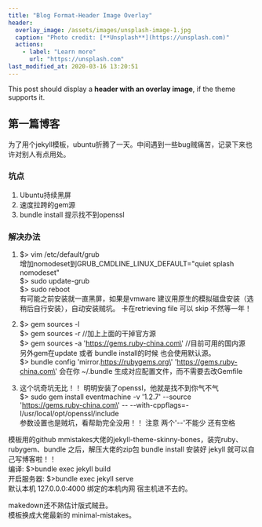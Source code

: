 ```yaml
---
title: "Blog Format-Header Image Overlay"
header:
  overlay_image: /assets/images/unsplash-image-1.jpg
  caption: "Photo credit: [**Unsplash**](https://unsplash.com)"
  actions:
    - label: "Learn more"
      url: "https://unsplash.com"
last_modified_at: 2020-03-16 13:20:51
---
```


This post should display a **header with an overlay image**, if the theme supports it.


## 第一篇博客   
为了用个jekyll模板，ubuntu折腾了一天。中间遇到一些bug贼痛苦，记录下来也许对别人有点用处。
### 坑点
1. Ubuntu持续黑屏
2. 速度拉跨的gem源
3. bundle install 提示找不到openssl

### 解决办法
1. $> vim /etc/default/grub  <br/>
   增加nomodeset到GRUB_CMDLINE_LINUX_DEFAULT=\"quiet splash nomodeset\"  <br/>
   $> sudo update-grub  <br/>
   $> sudo reboot	<br/>
   有可能之前安装就一直黑屏，如果是vmware 建议用原生的模拟磁盘安装（选稍后自行安装），自动安装贼坑。
   卡在retrieving file 可以 skip 不然等一年！

2. $> gem sources -l   <br/>
   $> gem sources -r   //加上上面的干掉官方源   <br/>
   $> gem sources -a \'https://gems.ruby-china.com\'  //目前可用的国内源   <br/>
   另外gem在update 或者 bundle install的时候 也会使用默认源。   <br/>
   $> bundle config \'mirror.https://rubygems.org\' \'https://gems.ruby-china.com\'
   会在你 ~/.bundle 生成对应配置文件，而不需要去改Gemfile  <br/>
3. 这个坑奇坑无比！！  明明安装了openssl，他就是找不到你气不气 <br/>
   $> sudo gem install eventmachine -v \'1.2.7\' \-\-source \'https://gems.ruby-china.com\' \-\- \-\-with-cppflags=-I/usr/local/opt/openssl/include   <br/>
   参数设置也是贼坑，看帮助完全没用！！ 注意 两个\'\-\-\'不能少 还有空格

模板用的github mmistakes大佬的jekyll-theme-skinny-bones，装完ruby、rubygem、bundle 之后，解压大佬的zip包 bundle install 安装好 jekyll 就可以自己写博客啦！！  <br/>
编译: $>bundle exec jekyll build    <br/>
开启服务器: $>bundle exec jekyll serve    <br/>
默认本机 127.0.0.0:4000  绑定的本机内网 宿主机进不去的。

makedown还不熟估计版式贼丑。 <br/>
模板换成大佬最新的 minimal-mistakes。

